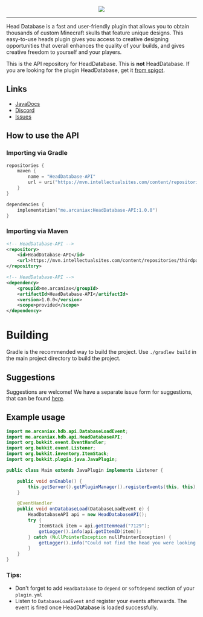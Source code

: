 <p align="center">
    <img src="https://i.imgur.com/rWd7qpw.png">
</p>

---

Head Database is a fast and user-friendly plugin that allows you to obtain thousands of custom Minecraft skulls that feature unique designs.
This easy-to-use heads plugin gives you access to creative designing opportunities that overall enhances the quality of your builds, and gives creative freedom to yourself and your players.

This is the API repository for HeadDatabase. This is **not** HeadDatabase.
If you are looking for the plugin HeadDatabase, get it [from spigot](https://www.spigotmc.org/resources/14280/).

## Links

* [JavaDocs](https://ci.athion.net/job/HeadDatabase-API/javadoc/)
* [Discord](https://discord.gg/jpRVrjd)
* [Issues](https://github.com/Arcaniax-Development/HeadDatabase-API/issues)

## How to use the API

### Importing via Gradle
```kotlin
repositories {
    maven {
        name = "HeadDatabase-API"
        url = uri("https://mvn.intellectualsites.com/content/repositories/thirdparty/")
    }
}

dependencies {
    implementation("me.arcaniax:HeadDatabase-API:1.0.0")
}
```

### Importing via Maven
```xml
<!-- HeadDatabase-API -->
<repository>
    <id>HeadDatabase-API</id>
    <url>https://mvn.intellectualsites.com/content/repositories/thirdparty/</url>
</repository>

<!-- HeadDatabase-API -->
<dependency>
    <groupId>me.arcaniax</groupId>
    <artifactId>HeadDatabase-API</artifactId>
    <version>1.0.0</version>
    <scope>provided</scope>
</dependency>
```

# Building
Gradle is the recommended way to build the project. Use `./gradlew build` in the main project directory to build the project.

## Suggestions
Suggestions are welcome! We have a separate issue form for suggestions, that can be found [here](https://github.com/Brennian/HeadDatabase-API/issues).

## Example usage
```java
import me.arcaniax.hdb.api.DatabaseLoadEvent;
import me.arcaniax.hdb.api.HeadDatabaseAPI;
import org.bukkit.event.EventHandler;
import org.bukkit.event.Listener;
import org.bukkit.inventory.ItemStack;
import org.bukkit.plugin.java.JavaPlugin;

public class Main extends JavaPlugin implements Listener {

    public void onEnable() {
        this.getServer().getPluginManager().registerEvents(this, this);
    }

    @EventHandler
    public void onDatabaseLoad(DatabaseLoadEvent e) {
        HeadDatabaseAPI api = new HeadDatabaseAPI();
        try {
            ItemStack item = api.getItemHead("7129");
            getLogger().info(api.getItemID(item));
        } catch (NullPointerException nullPointerException) {
            getLogger().info("Could not find the head you were looking for");
        }
    }
}
```
### Tips:

- Don't forget to add `HeadDatabase` to `depend` or `softdepend` section of your `plugin.yml`
- Listen to `DatabaseLoadEvent` and register your events afterwards. The event is fired once HeadDatabase is loaded successfully.

